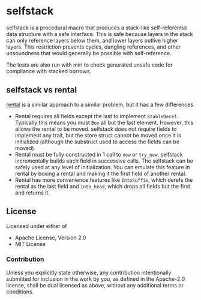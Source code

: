 # selfstack

selfstack is a procedural macro that produces a stack-like self-referential
data structure with a safe interface. This is safe because layers in the stack
can only reference layers below them, and lower layers outlive higher layers.
This restriction prevents cycles, dangling references, and other unsoundness
that would generally be possible with self-reference.

The tests are also run with miri to check generated unsafe code for compliance
with stacked borrows.

## selfstack vs rental

[rental](https://docs.rs/rental) is a similar approach to a similar problem,
but it has a few differences.

* Rental requires all fields except the last to implement `StableDeref`.
  Typically this means you must `Box` all but the last element. However, this
  allows the rental to be moved. selfstack does not require fields to implement
  any trait, but the store struct cannot be moved once it is initialized
  (although the substruct used to access the fields can be moved).
* Rental must be fully constructed in 1 call to `new` or `try_new`. selfstack
  incrementally builds each field in successive calls. The selfstack can be
  safely used at any level of initialization. You can emulate this feature in
  rental by boxing a rental and making it the first field of another rental.
* Rental has more convenience features like `IntoSuffix`, which derefs the
  rental as the last field and `into_head`, which drops all fields but the
  first and returns it.

## License

Licensed under either of

* Apache License, Version 2.0
* MIT License

### Contribution

Unless you explicitly state otherwise, any contribution intentionally submitted
for inclusion in the work by you, as defined in the Apache-2.0 license, shall
be dual licensed as above, without any additional terms or conditions.
